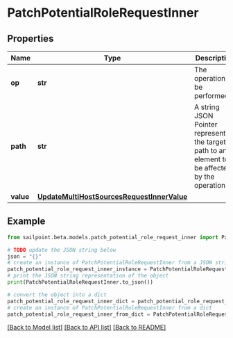 # PatchPotentialRoleRequestInner


## Properties

Name | Type | Description | Notes
------------ | ------------- | ------------- | -------------
**op** | **str** | The operation to be performed | [optional] 
**path** | **str** | A string JSON Pointer representing the target path to an element to be affected by the operation | 
**value** | [**UpdateMultiHostSourcesRequestInnerValue**](UpdateMultiHostSourcesRequestInnerValue.md) |  | [optional] 

## Example

```python
from sailpoint.beta.models.patch_potential_role_request_inner import PatchPotentialRoleRequestInner

# TODO update the JSON string below
json = "{}"
# create an instance of PatchPotentialRoleRequestInner from a JSON string
patch_potential_role_request_inner_instance = PatchPotentialRoleRequestInner.from_json(json)
# print the JSON string representation of the object
print(PatchPotentialRoleRequestInner.to_json())

# convert the object into a dict
patch_potential_role_request_inner_dict = patch_potential_role_request_inner_instance.to_dict()
# create an instance of PatchPotentialRoleRequestInner from a dict
patch_potential_role_request_inner_from_dict = PatchPotentialRoleRequestInner.from_dict(patch_potential_role_request_inner_dict)
```
[[Back to Model list]](../README.md#documentation-for-models) [[Back to API list]](../README.md#documentation-for-api-endpoints) [[Back to README]](../README.md)


